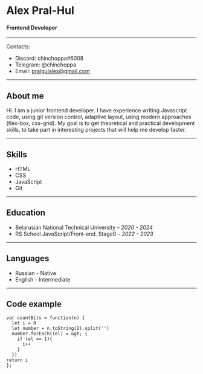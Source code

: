 # Alex Pral-Hul

#### Frontend Developer

***

Contacts:
* Discord:  chinchoppa#6008
* Telegram: @chinchoppa
* Email: pralgulalex@gmail.com

***

## About me
Hi. I am a junior frontend developer. I have experience writing Javascript code, using git version control, adaptive layout, using modern approaches (flex-box, css-grid). My goal is to get theoretical and practical development skills, to take part in interesting projects that will help me develop faster.


***

## Skills

* HTML
* CSS
* JavaScript
* Git

***

## Education

* Belarusian National Technical University – *2020 - 2024*
* RS School JavaScript/Front-end. Stage0 – *2022 - 2023*

***

## Languages

* Russian - Native
* English - Intermediate

***

## Code example

```
var countBits = function(n) {
  let i = 0
  let number = n.toString(2).split('')
  number.forEach((el) = &gt; {
    if (el == 1){
      i++
    }
  })
return i
};
```
